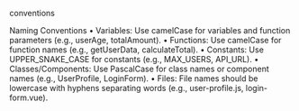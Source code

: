 conventions

Naming Conventions
•	Variables: Use camelCase for variables and function parameters (e.g., userAge, totalAmount).
•	Functions: Use camelCase for function names (e.g., getUserData, calculateTotal).
•	Constants: Use UPPER_SNAKE_CASE for constants (e.g., MAX_USERS, API_URL).
•	Classes/Components: Use PascalCase for class names or component names (e.g., UserProfile, LoginForm).
•	Files: File names should be lowercase with hyphens separating words (e.g., user-profile.js, login-form.vue).
